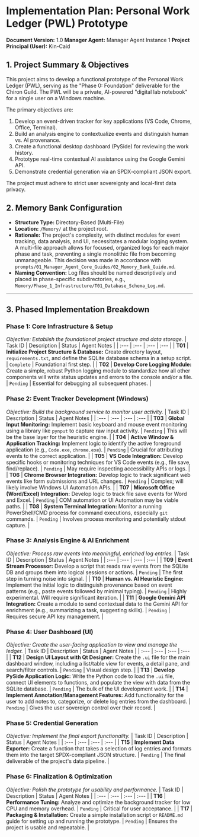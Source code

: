 # Implementation Plan: Personal Work Ledger (PWL) Prototype
**Document Version:** 1.0
**Manager Agent:** Manager Agent Instance 1
**Project Principal (User):** Kin-Caid

## 1. Project Summary & Objectives

This project aims to develop a functional prototype of the Personal Work Ledger (PWL), serving as the "Phase 0: Foundation" deliverable for the Chiron Guild. The PWL will be a private, AI-powered "digital lab notebook" for a single user on a Windows machine.

The primary objectives are:
1.  Develop an event-driven tracker for key applications (VS Code, Chrome, Office, Terminal).
2.  Build an analysis engine to contextualize events and distinguish human vs. AI provenance.
3.  Create a functional desktop dashboard (PySide) for reviewing the work history.
4.  Prototype real-time contextual AI assistance using the Google Gemini API.
5.  Demonstrate credential generation via an SPDX-compliant JSON export.

The project must adhere to strict user sovereignty and local-first data privacy.

## 2. Memory Bank Configuration

- **Structure Type:** Directory-Based (Multi-File)
- **Location:** `/Memory/` at the project root.
- **Rationale:** The project's complexity, with distinct modules for event tracking, data analysis, and UI, necessitates a modular logging system. A multi-file approach allows for focused, organized logs for each major phase and task, preventing a single monolithic file from becoming unmanageable. This decision was made in accordance with `prompts/01_Manager_Agent_Core_Guides/02_Memory_Bank_Guide.md`.
- **Naming Convention:** Log files should be named descriptively and placed in phase-specific subdirectories, e.g., `Memory/Phase_1_Infrastructure/T01_Database_Schema_Log.md`.

---

## 3. Phased Implementation Breakdown

### Phase 1: Core Infrastructure & Setup
*Objective: Establish the foundational project structure and data storage.*
| Task ID | Description | Status | Agent Notes |
| :--- | :--- | :--- | :--- |
| **T01** | **Initialize Project Structure & Database:** Create directory layout, `requirements.txt`, and define the SQLite database schema in a setup script. | `Complete` | Foundational first step. |
| **T02** | **Develop Core Logging Module:** Create a simple, robust Python logging module to standardize how all other components will write status updates and errors to the console and/or a file. | `Pending` | Essential for debugging all subsequent phases. |

### Phase 2: Event Tracker Development (Windows)
*Objective: Build the background service to monitor user activity.*
| Task ID | Description | Status | Agent Notes |
| :--- | :--- | :--- | :--- |
| **T03** | **Global Input Monitoring:** Implement basic keyboard and mouse event monitoring using a library like `pynput` to capture raw input activity. | `Pending` | This will be the base layer for the heuristic engine. |
| **T04** | **Active Window & Application Tracking:** Implement logic to identify the active foreground application (e.g., `Code.exe`, `chrome.exe`). | `Pending` | Crucial for attributing events to the correct application. |
| **T05** | **VS Code Integration:** Develop specific hooks or monitoring techniques for VS Code events (e.g., file save, find/replace). | `Pending` | May require inspecting accessibility APIs or logs. |
| **T06** | **Chrome Browser Integration:** Develop logic to track significant web events like form submissions and URL changes. | `Pending` | Complex; will likely involve Windows UI Automation APIs. |
| **T07** | **Microsoft Office (Word/Excel) Integration:** Develop logic to track file save events for Word and Excel. | `Pending` | COM automation or UI Automation may be viable paths. |
| **T08** | **System Terminal Integration:** Monitor a running PowerShell/CMD process for command executions, especially `git` commands. | `Pending` | Involves process monitoring and potentially stdout capture. |

### Phase 3: Analysis Engine & AI Enrichment
*Objective: Process raw events into meaningful, enriched log entries.*
| Task ID | Description | Status | Agent Notes |
| :--- | :--- | :--- | :--- |
| **T09** | **Event Stream Processor:** Develop a script that reads raw events from the SQLite DB and groups them into logical sessions or actions. | `Pending` | The first step in turning noise into signal. |
| **T10** | **Human vs. AI Heuristic Engine:** Implement the initial logic to distinguish provenance based on event patterns (e.g., paste events followed by minimal typing). | `Pending` | Highly experimental. Will require significant iteration. |
| **T11** | **Google Gemini API Integration:** Create a module to send contextual data to the Gemini API for enrichment (e.g., summarizing a task, suggesting skills). | `Pending` | Requires secure API key management. |

### Phase 4: User Dashboard (UI)
*Objective: Create the user-facing application to view and manage the ledger.*
| Task ID | Description | Status | Agent Notes |
| :--- | :--- | :--- | :--- |
| **T12** | **Design UI Layout with Qt Designer:** Create the `.ui` file for the main dashboard window, including a list/table view for events, a detail pane, and search/filter controls. | `Pending` | Visual design step. |
| **T13** | **Develop PySide Application Logic:** Write the Python code to load the `.ui` file, connect UI elements to functions, and populate the view with data from the SQLite database. | `Pending` | The bulk of the UI development work. |
| **T14** | **Implement Annotation/Management Features:** Add functionality for the user to add notes to, categorize, or delete log entries from the dashboard. | `Pending` | Gives the user sovereign control over their record. |

### Phase 5: Credential Generation
*Objective: Implement the final export functionality.*
| Task ID | Description | Status | Agent Notes |
| :--- | :--- | :--- | :--- |
| **T15** | **Implement Data Exporter:** Create a function that takes a selection of log entries and formats them into the target SPDX-compliant JSON structure. | `Pending` | The final deliverable of the project's data pipeline. |

### Phase 6: Finalization & Optimization
*Objective: Polish the prototype for usability and performance.*
| Task ID | Description | Status | Agent Notes |
| :--- | :--- | :--- | :--- |
| **T16** | **Performance Tuning:** Analyze and optimize the background tracker for low CPU and memory overhead. | `Pending` | Critical for user acceptance. |
| **T17** | **Packaging & Installation:** Create a simple installation script or `README.md` guide for setting up and running the prototype. | `Pending` | Ensures the project is usable and repeatable. |
